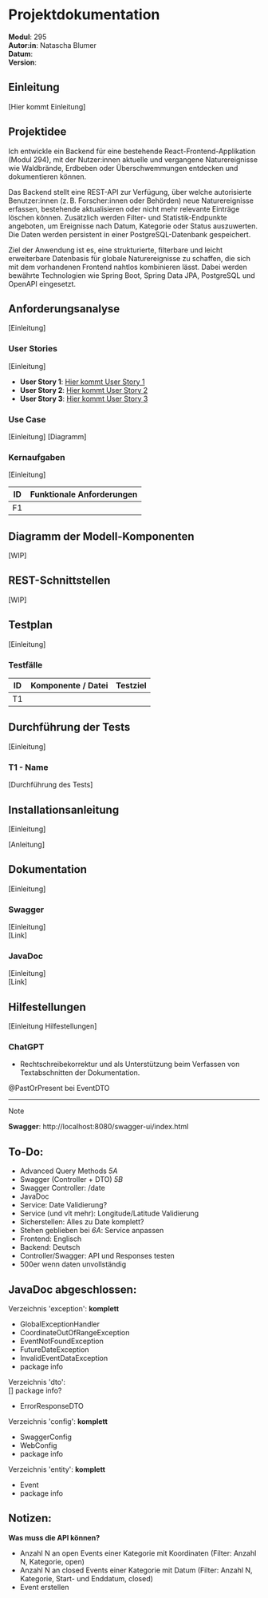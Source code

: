 # Projektdokumentation
**Modul**: 295   
**Autor:in**: Natascha Blumer  
**Datum**:  
**Version**:  

## Einleitung
[Hier kommt Einleitung]

## Projektidee
Ich entwickle ein Backend für eine bestehende React-Frontend-Applikation (Modul 294), mit der Nutzer:innen aktuelle und vergangene Naturereignisse wie Waldbrände, Erdbeben oder Überschwemmungen entdecken und dokumentieren können.

Das Backend stellt eine REST-API zur Verfügung, über welche autorisierte Benutzer:innen (z. B. Forscher:innen oder Behörden) neue Naturereignisse erfassen, bestehende aktualisieren oder nicht mehr relevante Einträge löschen können. Zusätzlich werden Filter- und Statistik-Endpunkte angeboten, um Ereignisse nach Datum, Kategorie oder Status auszuwerten. Die Daten werden persistent in einer PostgreSQL-Datenbank gespeichert.

Ziel der Anwendung ist es, eine strukturierte, filterbare und leicht erweiterbare Datenbasis für globale Naturereignisse zu schaffen, die sich mit dem vorhandenen Frontend nahtlos kombinieren lässt. Dabei werden bewährte Technologien wie Spring Boot, Spring Data JPA, PostgreSQL und OpenAPI eingesetzt.

## Anforderungsanalyse
[Einleitung]

### User Stories
[Einleitung]

- **User Story 1**: [Hier kommt User Story 1](https://github.com/Coding-Miffy/LB-Projekt-M295/issues/1)
- **User Story 2**: [Hier kommt User Story 2](https://github.com/Coding-Miffy/LB-Projekt-M295/issues/2)
- **User Story 3**: [Hier kommt User Story 3](https://github.com/Coding-Miffy/LB-Projekt-M295/issues/3)

### Use Case
[Einleitung]
[Diagramm]

### Kernaufgaben
[Einleitung]

| ID | Funktionale Anforderungen |
| :-: | :-- |
| F1 |  |

## Diagramm der Modell-Komponenten
[WIP]

## REST-Schnittstellen
[WIP]

## Testplan
[Einleitung]

### Testfälle
| ID | Komponente / Datei | Testziel |
| :-: | :-- | :-- |
| T1 |  |  |

## Durchführung der Tests
[Einleitung]

### T1 - Name
[Durchführung des Tests]

## Installationsanleitung
[Einleitung]

[Anleitung]

## Dokumentation
[Einleitung]

### Swagger
[Einleitung]  
[Link]

### JavaDoc
[Einleitung]  
[Link]

## Hilfestellungen
[Einleitung Hilfestellungen]

### ChatGPT
- Rechtschreibekorrektur und als Unterstützung beim Verfassen von Textabschnitten der Dokumentation.

@PastOrPresent bei EventDTO

---
>[!NOTE]
>**Swagger**: http://localhost:8080/swagger-ui/index.html

## To-Do:  
- Advanced Query Methods *5A*
- Swagger (Controller + DTO) *5B*
- Swagger Controller: /date
- JavaDoc
- Service: Date Validierung?
- Service (und vlt mehr): Longitude/Latitude Validierung
- Sicherstellen: Alles zu Date komplett?
- Stehen geblieben bei *6A*: Service anpassen
- Frontend: Englisch
- Backend: Deutsch
- Controller/Swagger: API und Responses testen
- 500er wenn daten unvollständig

## JavaDoc abgeschlossen:
Verzeichnis 'exception': **komplett**  
- GlobalExceptionHandler
- CoordinateOutOfRangeException
- EventNotFoundException
- FutureDateException
- InvalidEventDataException
- package info

Verzeichnis 'dto':  
[] package info?
- ErrorResponseDTO

Verzeichnis 'config': **komplett**  
- SwaggerConfig
- WebConfig
- package info

Verzeichnis 'entity': **komplett**  
- Event
- package info

## Notizen:
**Was muss die API können?**
- Anzahl N an open Events einer Kategorie mit Koordinaten (Filter: Anzahl N, Kategorie, open)
- Anzahl N an closed Events einer Kategorie mit Datum (Filter: Anzahl N, Kategorie, Start- und Enddatum, closed)
- Event erstellen
